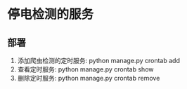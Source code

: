 # 停电检测的服务

## 部署

1. 添加爬虫检测的定时服务: python manage.py crontab add
2. 查看定时服务: python manage.py crontab show
3. 删除定时服务: python manage.py crontab remove

